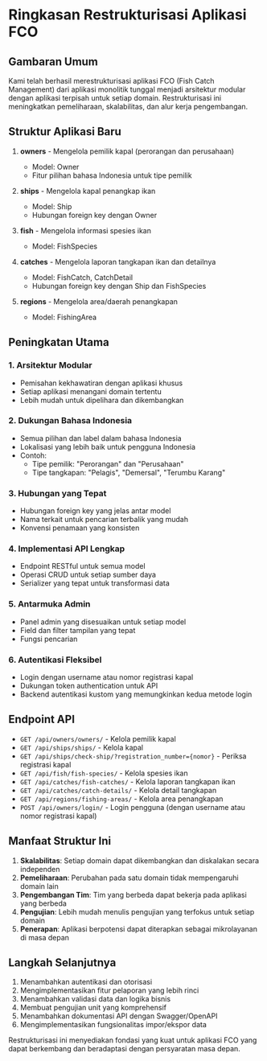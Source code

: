 # Ringkasan Restrukturisasi Aplikasi FCO

## Gambaran Umum

Kami telah berhasil merestrukturisasi aplikasi FCO (Fish Catch Management) dari aplikasi monolitik tunggal menjadi arsitektur modular dengan aplikasi terpisah untuk setiap domain. Restrukturisasi ini meningkatkan pemeliharaan, skalabilitas, dan alur kerja pengembangan.

## Struktur Aplikasi Baru

1. **owners** - Mengelola pemilik kapal (perorangan dan perusahaan)

   - Model: Owner
   - Fitur pilihan bahasa Indonesia untuk tipe pemilik

2. **ships** - Mengelola kapal penangkap ikan

   - Model: Ship
   - Hubungan foreign key dengan Owner

3. **fish** - Mengelola informasi spesies ikan

   - Model: FishSpecies

4. **catches** - Mengelola laporan tangkapan ikan dan detailnya

   - Model: FishCatch, CatchDetail
   - Hubungan foreign key dengan Ship dan FishSpecies

5. **regions** - Mengelola area/daerah penangkapan
   - Model: FishingArea

## Peningkatan Utama

### 1. Arsitektur Modular

- Pemisahan kekhawatiran dengan aplikasi khusus
- Setiap aplikasi menangani domain tertentu
- Lebih mudah untuk dipelihara dan dikembangkan

### 2. Dukungan Bahasa Indonesia

- Semua pilihan dan label dalam bahasa Indonesia
- Lokalisasi yang lebih baik untuk pengguna Indonesia
- Contoh:
  - Tipe pemilik: "Perorangan" dan "Perusahaan"
  - Tipe tangkapan: "Pelagis", "Demersal", "Terumbu Karang"

### 3. Hubungan yang Tepat

- Hubungan foreign key yang jelas antar model
- Nama terkait untuk pencarian terbalik yang mudah
- Konvensi penamaan yang konsisten

### 4. Implementasi API Lengkap

- Endpoint RESTful untuk semua model
- Operasi CRUD untuk setiap sumber daya
- Serializer yang tepat untuk transformasi data

### 5. Antarmuka Admin

- Panel admin yang disesuaikan untuk setiap model
- Field dan filter tampilan yang tepat
- Fungsi pencarian

### 6. Autentikasi Fleksibel

- Login dengan username atau nomor registrasi kapal
- Dukungan token authentication untuk API
- Backend autentikasi kustom yang memungkinkan kedua metode login

## Endpoint API

- `GET /api/owners/owners/` - Kelola pemilik kapal
- `GET /api/ships/ships/` - Kelola kapal
- `GET /api/ships/check-ship/?registration_number={nomor}` - Periksa registrasi kapal
- `GET /api/fish/fish-species/` - Kelola spesies ikan
- `GET /api/catches/fish-catches/` - Kelola laporan tangkapan ikan
- `GET /api/catches/catch-details/` - Kelola detail tangkapan
- `GET /api/regions/fishing-areas/` - Kelola area penangkapan
- `POST /api/owners/login/` - Login pengguna (dengan username atau nomor registrasi kapal)

## Manfaat Struktur Ini

1. **Skalabilitas**: Setiap domain dapat dikembangkan dan diskalakan secara independen
2. **Pemeliharaan**: Perubahan pada satu domain tidak mempengaruhi domain lain
3. **Pengembangan Tim**: Tim yang berbeda dapat bekerja pada aplikasi yang berbeda
4. **Pengujian**: Lebih mudah menulis pengujian yang terfokus untuk setiap domain
5. **Penerapan**: Aplikasi berpotensi dapat diterapkan sebagai mikrolayanan di masa depan

## Langkah Selanjutnya

1. Menambahkan autentikasi dan otorisasi
2. Mengimplementasikan fitur pelaporan yang lebih rinci
3. Menambahkan validasi data dan logika bisnis
4. Membuat pengujian unit yang komprehensif
5. Menambahkan dokumentasi API dengan Swagger/OpenAPI
6. Mengimplementasikan fungsionalitas impor/ekspor data

Restrukturisasi ini menyediakan fondasi yang kuat untuk aplikasi FCO yang dapat berkembang dan beradaptasi dengan persyaratan masa depan.
